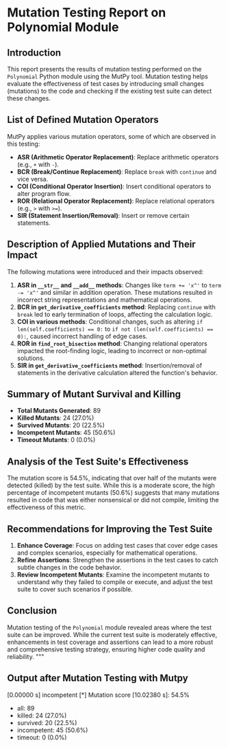 # Mutation Testing Report on Polynomial Module

## Introduction

This report presents the results of mutation testing performed on the `Polynomial` Python module using the MutPy tool. Mutation testing helps evaluate the effectiveness of test cases by introducing small changes (mutations) to the code and checking if the existing test suite can detect these changes.

## List of Defined Mutation Operators

MutPy applies various mutation operators, some of which are observed in this testing:

- **ASR (Arithmetic Operator Replacement)**: Replace arithmetic operators (e.g., `+` with `-`).
- **BCR (Break/Continue Replacement)**: Replace `break` with `continue` and vice versa.
- **COI (Conditional Operator Insertion)**: Insert conditional operators to alter program flow.
- **ROR (Relational Operator Replacement)**: Replace relational operators (e.g., `>` with `>=`).
- **SIR (Statement Insertion/Removal)**: Insert or remove certain statements.

## Description of Applied Mutations and Their Impact

The following mutations were introduced and their impacts observed:

1. **ASR in `__str__` and `__add__` methods**: Changes like `term += 'x^'` to `term -= 'x^'` and similar in addition operation. These mutations resulted in incorrect string representations and mathematical operations.
2. **BCR in `get_derivative_coefficients` method**: Replacing `continue` with `break` led to early termination of loops, affecting the calculation logic.
3. **COI in various methods**: Conditional changes, such as altering `if len(self.coefficients) == 0:` to `if not (len(self.coefficients) == 0):`, caused incorrect handling of edge cases.
4. **ROR in `find_root_bisection` method**: Changing relational operators impacted the root-finding logic, leading to incorrect or non-optimal solutions.
5. **SIR in `get_derivative_coefficients` method**: Insertion/removal of statements in the derivative calculation altered the function's behavior.

## Summary of Mutant Survival and Killing

- **Total Mutants Generated**: 89
- **Killed Mutants**: 24 (27.0%)
- **Survived Mutants**: 20 (22.5%)
- **Incompetent Mutants**: 45 (50.6%)
- **Timeout Mutants**: 0 (0.0%)

## Analysis of the Test Suite's Effectiveness

The mutation score is 54.5%, indicating that over half of the mutants were detected (killed) by the test suite. While this is a moderate score, the high percentage of incompetent mutants (50.6%) suggests that many mutations resulted in code that was either nonsensical or did not compile, limiting the effectiveness of this metric.

## Recommendations for Improving the Test Suite

1. **Enhance Coverage**: Focus on adding test cases that cover edge cases and complex scenarios, especially for mathematical operations.
2. **Refine Assertions**: Strengthen the assertions in the test cases to catch subtle changes in the code behavior.
3. **Review Incompetent Mutants**: Examine the incompetent mutants to understand why they failed to compile or execute, and adjust the test suite to cover such scenarios if possible.

## Conclusion

Mutation testing of the `Polynomial` module revealed areas where the test suite can be improved. While the current test suite is moderately effective, enhancements in test coverage and assertions can lead to a more robust and comprehensive testing strategy, ensuring higher code quality and reliability.
"""

## Output after Mutation Testing with Mutpy
[0.00000 s] incompetent
[*] Mutation score [10.02380 s]: 54.5%
   - all: 89
   - killed: 24 (27.0%)
   - survived: 20 (22.5%)
   - incompetent: 45 (50.6%)
   - timeout: 0 (0.0%)

